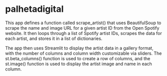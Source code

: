 # palhetadigital

This app defines a function called scrape_artist() that uses BeautifulSoup to scrape the name and image URL for a given artist ID from the Open Spotify website. It then loops through a list of Spotify artist IDs, scrapes the data for each artist, and stores it in a list of dictionaries.

The app then uses Streamlit to display the artist data in a gallery format, with the number of columns and column width customizable via sliders. The st.beta_columns() function is used to create a row of columns, and the st.image() function is used to display the artist image and name in each column.
